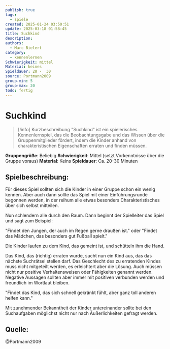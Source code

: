 ```yaml
---
publish: true
tags:
  - spiele
created: 2025-01-24 03:50:51
update: 2025-03-18 01:58:45
title: Suchkind
description: 
authors:
  - Marc Bielert
category:
  - kennenlernen
Schwierigkeit: mittel
Material: keines
Spieldauer: 20 -  30
source: Portmann2009
group-min: 5
group-max: 20
todo: fertig
---
```


# Suchkind

> [!info] Kurzbeschreibung
> "Suchkind" ist ein spielerisches Kennenlernspiel, das die Beobachtungsgabe und das Wissen über die Gruppenmitglieder fördert, indem die Kinder anhand von charakteristischen Eigenschaften erraten und finden müssen.

**Gruppengröße**: Beliebig
**Schwierigkeit**: Mittel (setzt Vorkenntnisse über die Gruppe voraus)
**Material**: Keins
**Spieldauer**: Ca. 20-30 Minuten

## **Spielbeschreibung**:

Für dieses Spiel sollten sich die Kinder in einer Gruppe schon ein wenig kennen. Aber auch dann sollte das Spiel mit einer Einführungsrunde begonnen werden, in der reihum alle etwas besonders Charakteristisches über sich selbst mitteilen.

Nun schlendern alle durch den Raum. Dann beginnt der Spielleiter das Spiel und sagt zum Beispiel:

"Findet den Jungen, der auch im Regen gerne draußen ist." oder "Findet das Mädchen, das besonders gut Fußball spielt."

Die Kinder laufen zu dem Kind, das gemeint ist, und schütteln ihm die Hand.

Das Kind, das (richtig) erraten wurde, sucht nun ein Kind aus, das das nächste Suchrätsel stellen darf. Das Geschlecht des zu erratenden Kindes muss nicht mitgeteilt werden, es erleichtert aber die Lösung. Auch müssen nicht nur positive Verhaltensweisen oder Fähigkeiten genannt werden. Negative Aussagen sollten aber immer mit positiven verbunden werden und freundlich im Wortlaut bleiben.

"Findet das Kind, das sich schnell gekränkt fühlt, aber ganz toll anderen helfen kann."

Mit zunehmender Bekanntheit der Kinder untereinander sollte bei den Suchaufgaben möglichst nicht nur nach Äußerlichkeiten gefragt werden.

## **Quelle**:

@Portmann2009

